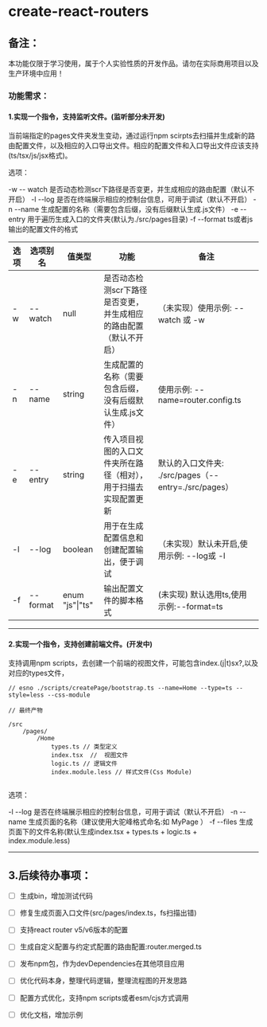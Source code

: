 # create-react-routers



## 备注：

本功能仅限于学习使用，属于个人实验性质的开发作品。请勿在实际商用项目以及生产环境中应用！



### 功能需求：



#### 1.实现一个指令，支持监听文件。(监听部分未开发)

当前端指定的pages文件夹发生变动，通过运行npm scirpts去扫描并生成新的路由配置文件，以及相应的入口导出文件。相应的配置文件和入口导出文件应该支持(ts/tsx/js/jsx格式)。

选项：

-w -- watch 是否动态检测scr下路径是否变更，并生成相应的路由配置（默认不开启）
-l --log 是否在终端展示相应的控制台信息，可用于调试（默认不开启）
-n --name 生成配置的名称（需要包含后缀，没有后缀默认生成.js文件）
-e --entry 用于遍历生成入口的文件夹(默认为./src/pages目录)
-f --format ts或者js 输出的配置文件的格式

| 选项  | 选项别名     | 值类型             | 功能                                 | 备注                                         |
| --- | -------- | --------------- | ---------------------------------- | ------------------------------------------ |
| -w  | -- watch | null            | 是否动态检测scr下路径是否变更，并生成相应的路由配置（默认不开启） | （未实现）使用示例: --watch 或 -w                    |
| -n  | --name   | string          | 生成配置的名称（需要包含后缀，没有后缀默认生成.js文件）      | 使用示例: --name=router.config.ts              |
| -e  | --entry  | string          | 传入项目视图的入口文件夹所在路径（相对），用于扫描去实现配置更新   | 默认的入口文件夹: ./src/pages（--entry=./src/pages） |
| -l  | --log    | boolean         | 用于在生成配置信息和创建配置输出，便于调试              | （未实现）默认未开启,使用示例: --log或 -l                 |
| -f  | --format | enum "js"\|"ts" | 输出配置文件的脚本格式                        | (未实现) 默认选用ts,使用示例:--format=ts              |

---



#### 2.实现一个指令，支持创建前端文件。(开发中)

支持调用npm scripts，去创建一个前端的视图文件，可能包含index.(j|t)sx?,以及对应的types文件，



```
// esno ./scripts/createPage/bootstrap.ts --name=Home --type=ts --style=less --css-module

// 最终产物

/src
    /pages/
        /Home
            types.ts // 类型定义
            index.tsx  //  视图文件
            logic.ts // 逻辑文件
            index.module.less // 样式文件(Css Module)
         
```



选项：

-l --log 是否在终端展示相应的控制台信息，可用于调试（默认不开启）
-n --name 生成页面的名称（建议使用大驼峰格式命名:如 MyPage ）
-f --files 生成页面下的文件名称(默认生成index.tsx + types.ts + logic.ts + index.module.less)

---




## 3.后续待办事项：



- [ ] 生成bin，增加测试代码

- [ ] 修复生成页面入口文件(src/pages/index.ts，fs扫描出错)

- [ ] 支持react router v5/v6版本的配置

- [ ] 生成自定义配置与约定式配置的路由配置:router.merged.ts

- [ ] 发布npm包，作为devDependencies在其他项目应用

- [ ] 优化代码本身，整理代码逻辑，整理流程图的开发思路

- [ ] 配置方式优化，支持npm scripts或者esm/cjs方式调用

- [ ] 优化文档，增加示例